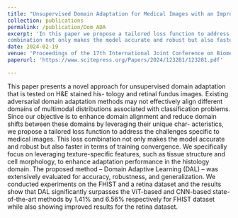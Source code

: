```yaml
---
title: "Unsupervised Domain Adaptation for Medical Images with an Improved Combination of Losses"
collection: publications
permalink: /publication/Dom_ADA
excerpt: 'In this paper we propose a tailored loss function to address the challenges specific to medical images. This loss
combination not only makes the model accurate and robust but also faster in terms of training convergence.'
date: 2024-02-19
venue: 'Proceedings of the 17th International Joint Conference on Biomedical Engineering Systems and Technologies - BIOIMAGING, Rome, Italy'
paperurl: 'https://www.scitepress.org/Papers/2024/123281/123281.pdf'

---
```


This paper presents a novel approach for unsupervised domain adaptation that is tested on H&E stained his-
tology and retinal fundus images. Existing adversarial domain adaptation methods may not effectively align
different domains of multimodal distributions associated with classification problems. Since our objective is to
enhance domain alignment and reduce domain shifts between these domains by leveraging their unique char-
acteristics, we propose a tailored loss function to address the challenges specific to medical images. This loss
combination not only makes the model accurate and robust but also faster in terms of training convergence.
We specifically focus on leveraging texture-specific features, such as tissue structure and cell morphology, to
enhance adaptation performance in the histology domain. The proposed method – Domain Adaptive Learning
(DAL) – was extensively evaluated for accuracy, robustness, and generalization. We conducted experiments
on the FHIST and a retina dataset and the results show that DAL significantly surpasses the ViT-based and
CNN-based state-of-the-art methods by 1.41% and 6.56% respectively for FHIST dataset while also showing
improved results for the retina dataset.
